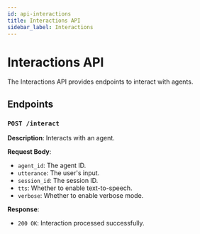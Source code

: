 ```yaml
---
id: api-interactions
title: Interactions API
sidebar_label: Interactions
---
```


# Interactions API

The Interactions API provides endpoints to interact with agents.

## Endpoints

### `POST /interact`

**Description**: Interacts with an agent.

**Request Body**:
- `agent_id`: The agent ID.
- `utterance`: The user's input.
- `session_id`: The session ID.
- `tts`: Whether to enable text-to-speech.
- `verbose`: Whether to enable verbose mode.

**Response**:
- `200 OK`: Interaction processed successfully.
